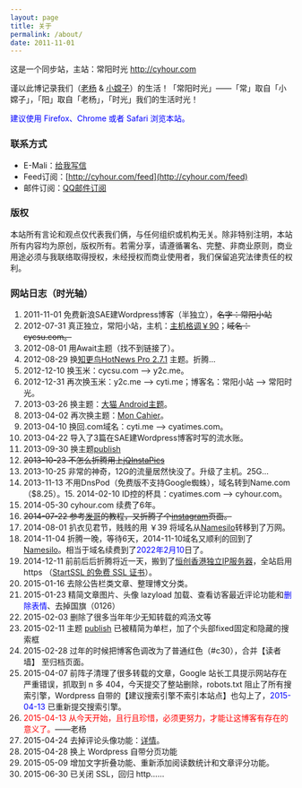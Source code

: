 ```yaml
---
layout: page
title: 关于
permalink: /about/
date: 2011-11-01
---
```


这是一个同步站，主站：常阳时光 http://cyhour.com

谨以此博记录我们（[老杨](http://cyhour.com/author/bfy) & [小嫦子](http://cyhour.com/author/xcz)）的生活！「常阳时光」——「常」取自「小嫦子」，「阳」取自「老杨」，「时光」我们的生活时光！

<span style = "color:blue;">建议使用 Firefox、Chrome 或者 Safari 浏览本站。</span>

### 联系方式

*   E-Mali：[给我写信](http://mail.qq.com/cgi-bin/qm_share?t=qm_mailme&email=IElgQ1lIT1VSDkNPTQ)
*   Feed订阅：[http://cyhour.com/feed](http://cyhour.com/feed)
*   邮件订阅：[QQ邮件订阅](http://cyhour.com/out/qqlist)

### 版权

本站所有言论和观点仅代表我们俩，与任何组织或机构无关。除非特别注明，本站所有内容均为原创，版权所有。若需分享，请遵循署名、完整、非商业原则，商业用途必须与我联络取得授权，未经授权而商业使用者，我们保留追究法律责任的权利。

### 网站日志（时光轴）

1.  2011-11-01 免费新浪SAE建Wordpress博客（半独立），<del datetime="2015-02-28T12:10:34+00:00">名字：常阳小站</del>
2.  2012-07-31 真正独立，常阳小站，主机：[主机格调￥90](/out/zhujiGD "主机格调")；<del datetime="2015-02-28T12:10:34+00:00">域名：cycsu.com。</del>
3.  2012-08-01 用Await主题（找不到链接了）。
4.  2012-08-29 换[知更鸟HotNews Pro 2.7.1](http://zmingcx.com/hotnews-pro-theme-27.html "HotNews Pro主题") 主题。折腾...
5.  2012-12-10 换玉米：cycsu.com --&gt; y2c.me。
6.  2012-12-31 再次换玉米：y2c.me --&gt; cyti.me；博客名：常阳小站 --&gt; 常阳时光。
7.  2013-03-26 换主题：[大猫 Android主题](http://ooxx.me/theme-android.orz "android主题")。
8.  2013-04-02 再次换主题：[Mon Cahier](http://www.bluelimemedia.com/themes/mon-cahier/ "Mon Cahier")。
9.  2013-04-10 换回.com域名：cyti.me --&gt; cyatimes.com。
10.  2013-04-22 导入了3篇在SAE建Wordpress博客时写的流水账。
11.  2013-09-30 换主题[publish](https://wordpress.org/themes/publish)
12.  <del datetime="2014-03-05T15:29:08+00:00">2013-10-23 不怎么折腾用上[jQInstaPics](http://projects.craftedpixelz.co.uk/jqinstapics/)</del>
13.  2013-10-25 非常的神奇，12G的流量居然快没了。升级了主机。25G...
14.  2013-11-13 不用DnsPod（免费版不支持Google蜘蛛），域名转到Name.com（$8.25）。15.  2014-02-10 ID控的杯具：cyatimes.com --&gt; cyhour.com。
16.  2014-05-30 cyhour.com 续费了6年。
17.  <del datetime="2014-11-03T16:31:21+00:00">2014-07-22 参考[发哥](http://fatesinger.com/564)的教程，又折腾了个[instagram](/instagram)页面。</del>
18.  2014-08-01 扒衣见君节，贱贱的用 ￥39 将域名从[Namesilo](/out/namesilo)转移到了万网。
19.  2014-11-04 折腾一晚，等待6天，2014-11-10域名又顺利的回到了[Namesilo](/out/namesilo)。相当于域名续费到了<span style = "color:blue;">2022年2月10</span>日了。
20.  2014-12-11 前前后后折腾将近一天，搬到了[恒创香港独立IP服务器](/out/hengchuang)，全站启用 https （[StartSSL 的免费 SSL 证书](//cyhour.com/directadmin-install-startssl-free-ssl-certificates.html)）。
21.  2015-01-16 去除公告栏类文章、整理博文分类。
22.  2015-01-23 精简文章图片、头像 lazyload 加载、查看访客最近评论功能和<span style = "color:blue;">删除表情</span>、去掉国旗（0126）
23.  2015-02-03 删除了很多当年年少无知转载的鸡汤文等
24.  2015-02-11 主题 [publish](https://wordpress.org/themes/publish) 已被精简为单栏，加了个头部fixed固定和隐藏的搜索框
25.  2015-02-28 过年的时候把博客色调改为了普通红色（#c30），合并【读者墙】 至归档页面。
26.  2015-04-07 前阵子清理了很多转载的文章，Google 站长工具提示网站存在严重错误，抓取到 n 多 404，今天提交了整站删除，robots.txt 阻止了所有搜索引擎，Wordpress 自带的【建议搜索引擎不索引本站点】也勾上了，<span style = "color:blue;">2015-04-13</span> 已重新提交搜索引擎。
27.  <span style = "color:red;">2015-04-13 从今天开始，且行且珍惜，必须更努力，才能让这博客有存在的意义了。</span>——老杨
28.  2015-04-24 去掉评论头像功能：[详情](//cyhour.com/updated-to-wordpress-4-2.html)。
29.  2015-04-28 换上 Wordpress 自带分页功能
30.  2015-05-09 增加文字折叠功能、重新添加阅读数统计和文章评分功能。
31.  2015-06-30 已关闭 SSL，回归 http……